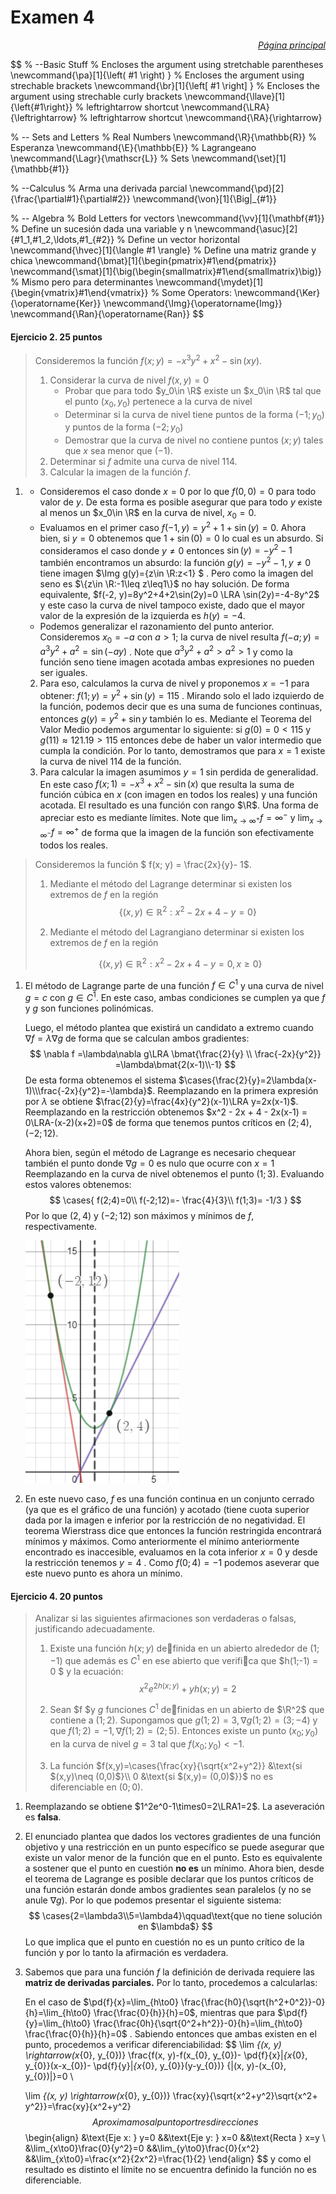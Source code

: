 # Examen 4

<p style="text-align:right; font-style: italic">
    <a href="https://ndharari.github.io/MateUTDT/">Página principal</a>
</p>

$$
% --Basic Stuff
% Encloses the argument using stretchable parentheses
\newcommand{\pa}[1]{\left( #1 \right) } 
% Encloses the argument using strechable brackets
\newcommand{\br}[1]{\left[ #1 \right] }
% Encloses the argument using strechable curly brackets
\newcommand{\llave}[1]{\left\{#1\right\}}
% leftrightarrow shortcut
\newcommand{\LRA}{\leftrightarrow}
% leftrightarrow shortcut
\newcommand{\RA}{\rightarrow}

% -- Sets and Letters
% Real Numbers
\newcommand{\R}{\mathbb{R}}
% Esperanza
\newcommand{\E}{\mathbb{E}}
% Lagrangeano
\newcommand{\Lagr}{\mathscr{L}}
% Sets
\newcommand{\set}[1]{\mathbb{#1}}

% --Calculus
% Arma una derivada parcial
\newcommand{\pd}[2]{\frac{\partial#1}{\partial#2}}
\newcommand{\von}[1]{\Big|_{#1}}

% -- Algebra
% Bold Letters for vectors
\newcommand{\vv}[1]{\mathbf{#1}}
% Define un sucesión dada una variable y n
\newcommand{\asuc}[2]{#1_1,#1_2,\ldots,#1_{#2}}
% Define un vector horizontal
\newcommand{\hvec}[1]{\langle #1 \rangle}
% Define una matriz grande y chica
\newcommand{\bmat}[1]{\begin{pmatrix}#1\end{pmatrix}}
\newcommand{\smat}[1]{\big(\begin{smallmatrix}#1\end{smallmatrix}\big)}
% Mismo pero para determinantes
\newcommand{\mydet}[1]{\begin{vmatrix}#1\end{vmatrix}}
% Some Operators:
\newcommand{\Ker}{\operatorname{Ker}}
\newcommand{\Img}{\operatorname{Img}}
\newcommand{\Ran}{\operatorname{Ran}}
$$

#### Ejercicio 2. 25 puntos

> Consideremos la función $f(x; y) = -x^3y^2 + x^2 - \sin(xy)$.
> 1. Considerar la curva de nivel $f(x,y)=0$
>    - Probar que para todo $y_0\in \R$ existe un $x_0\in \R$ tal que el punto $(x_0, y_0)$ pertenece a la curva de nivel
>    - Determinar si la curva de nivel tiene puntos de la forma $(-1; y_0)$ y puntos de la forma $(-2; y_0)$
>    - Demostrar que la curva de nivel no contiene puntos $(x; y)$ tales que $x$ sea menor que $(-1)$.
> 3. Determinar si $f$ admite una curva de nivel $114$. 
> 3. Calcular la imagen de la función $f$.

1. - Consideremos el caso donde $x=0$ por lo que $f(0,0)=0$ para todo valor de $y$. De esta forma es posible asegurar que para todo $y$ existe al menos un $x_0\in \R$ en la curva de nivel, $x_0=0$. 
   - Evaluamos en el primer caso $f(-1, y)=y^2+1+\sin(y)=0$. Ahora bien, si $y=0$ obtenemos que $1+\sin(0)=0$ lo cual es un absurdo. Si consideramos el caso donde $y\neq0$ entonces $\sin(y)=-y^2-1$ también encontramos un absurdo: la función $g(y)=-y^2-1, y\neq0$ tiene imagen  $\Img g(y)=\{z\in \R:z<1\} $ . Pero como la imagen del seno es $\{z\in \R:-1\leq z\leq1\}$ no hay solución. De forma equivalente, $f(-2, y)=8y^2+4+2\sin(2y)=0 \LRA \sin(2y)=-4-8y^2$ y este caso la curva de nivel tampoco existe, dado que el mayor valor de la expresión de la izquierda es $h(y)=-4$.
   - Podemos generalizar el razonamiento del punto anterior. Consideremos $x_0=-a$ con $a>1$; la curva de nivel resulta $f(-a; y) = a^3y^2 + a^2 = \sin(-ay)$ . Note que $a^3y^2 + a^2>a^2>1$ y como la función seno tiene imagen acotada ambas expresiones no pueden ser iguales.

   2. Para eso, calculamos la curva de nivel y proponemos $x=-1$ para obtener: $f(1; y) = y^2 +\sin(y)= 115$ . Mirando solo el lado izquierdo de la función, podemos decir que es una suma de funciones continuas, entonces $g(y)=y^2+\sin y$ también lo es. Mediante el Teorema del Valor Medio podemos argumentar lo siguiente: si $g(0)=0<115$ y $g(11)\approx 121.19>115$ entonces debe de haber un valor intermedio que cumpla la condición. Por lo tanto, demostramos que para $x=1$ existe la curva de nivel $114$ de la función.
   3. Para calcular la imagen asumimos $y=1$ sin perdida de generalidad. En este caso $f(x; 1) = -x^3 + x^2 - \sin(x)$ que resulta la suma de función cúbica en $x$ (con imagen en todos los reales) y una función acotada. El resultado es una función con rango $\R$. Una forma de apreciar esto es mediante límites. Note que $\lim_{x\to\infty^+}f=\infty^-$ y $\lim_{x\to\infty^-}f=\infty^+$ de forma que la imagen de la función son efectivamente todos los reales.

> Consideremos la función $ f(x; y) = \frac{2x}{y}- 1$.
> 1. Mediante el método del Lagrange determinar si existen los extremos de $f$ en la región
> $$
> \left\{(x, y) \in \mathbb{R}^{2}: x^2 - 2x + 4 - y = 0\right\}
> $$
>
>
> 2. Mediante el método del Lagrangiano determinar si existen los extremos de $f$ en la región
>
> $$
> \left\{(x, y) \in \mathbb{R}^{2}: x^2 - 2x + 4 - y = 0, x \geq 0\right\}
> $$
>

1. El método de Lagrange parte de una función $f\in C^1$ y una curva de nivel $g=c$ con $g\in C^1$. En este caso, ambas condiciones se cumplen ya que $f$ y $g$ son funciones polinómicas.

   Luego, el método plantea que existirá un candidato a extremo cuando $\nabla f=\lambda \nabla g$ de forma que  se calculan ambos gradientes:
   $$
   \nabla f =\lambda\nabla g\LRA \bmat{\frac{2}{y} \\ \frac{-2x}{y^2}} =\lambda\bmat{2(x-1)\\-1}
   $$
   De esta forma obtenemos el sistema $\cases{\frac{2}{y}=2\lambda(x-1)\\\frac{-2x}{y^2}=-\lambda}$. Reemplazando en la primera expresión por $\lambda$ se obtiene $\frac{2}{y}=\frac{4x}{y^2}(x-1)\LRA y=2x(x-1)$. Reemplazando en la restricción obtenemos $x^2 - 2x + 4 - 2x(x-1) = 0\LRA-(x-2)(x+2)=0$ de forma que tenemos puntos críticos en $(2;4),(-2;12)$.

   Ahora bien, según el método de Lagrange es necesario chequear también el punto donde $\nabla g=0$ es nulo que ocurre con $x=1$ Reemplazando en la curva de nivel obtenemos el punto $(1;3)$.  Evaluando estos valores obtenemos:
   $$
   \cases{
   f(2;4)=0\\
   f(-2;12)=- \frac{4}{3}\\
   f(1;3)= -1/3
   }
   $$
   Por lo que $(2,4)$ y $(-2;12)$ son máximos y mínimos de $f$, respectivamente.

   ![image-20201115020054735](../images/41.png)

2. En este nuevo caso, $f$ es una función continua en un conjunto cerrado (ya que es el gráfico de una función) y acotado (tiene cuota superior dada por la imagen e inferior por la restricción de no negatividad. El teorema Wierstrass dice que entonces la función restringida encontrará mínimos y máximos. Como anteriormente el mínimo anteriormente encontrado es inaccesible, evaluamos en la cota inferior $x=0$ y desde  la restricción tenemos $y=4$ . Como $f(0;4)=-1$ podemos aseverar que este nuevo punto es ahora un mínimo.

#### Ejercicio 4. 20 puntos

> Analizar si las siguientes afirmaciones son verdaderas o falsas, justificando adecuadamente.
>
> 1. Existe una función $h(x; y)$ definida en un abierto alrededor de $(1;-1)$ que además es $C^1$ en ese abierto que verifica que $h(1;-1) = 0 $ y la ecuación:
>    $$
>    x^2e^{2h(x;y)} + yh(x; y) = 2
>    $$
>    
>2. Sean $f $y $g$ funciones $C^1$ definidas en un abierto de $\R^2$ que contiene a $(1; 2)$. Supongamos que $g(1; 2) = 3, \nabla g(1; 2) = (3;-4)$ y que $f(1; 2) = -1, \nabla f(1; 2) = (2; 5)$. Entonces existe un punto $(x_0; y_0)$ en la curva de nivel $g = 3$ tal que $f(x_0; y_0) < -1$.
> 
>3. La función $f(x,y)=\cases{\frac{xy}{\sqrt{x^2+y^2}} &\text{si $(x,y)\neq (0,0)$}\\ 0 &\text{si $(x,y)= (0,0)$}}$ no es diferenciable en $(0; 0)$.
> 

1. Reemplazando se obtiene $1^2e^0-1\times0=2\LRA1=2$. La aseveración es **falsa**. 

2. El enunciado plantea que dados los vectores gradientes de una función objetivo y una restricción en un punto específico se puede asegurar que existe un valor menor de la función que en el punto. Esto es equivalente a sostener que el punto en cuestión **no es** un mínimo. Ahora bien, desde el teorema de Lagrange es posible declarar que los puntos críticos de una función estarán donde ambos gradientes sean paralelos (y no se anule $\nabla g$). Por lo que podemos presentar el siguiente sistema:
   $$
   \cases{2=\lambda3\\5=\lambda4}\qquad\text{que no tiene solución en $\lambda$}
   $$
   Lo que implica que el punto en cuestión no es un punto crítico de la función y por lo tanto la afirmación es verdadera.

3. Sabemos que para una función $f$ la definición de derivada requiere las  **matriz de derivadas parciales.**  Por lo tanto, procedemos a calcularlas:

   En el caso de $\pd{f}{x}=\lim_{h\to0} \frac{\frac{h0}{\sqrt{h^2+0^2}}-0}{h}=\lim_{h\to0} \frac{\frac{0}{h}}{h}=0$, mientras que para $\pd{f}{y}=\lim_{h\to0} \frac{\frac{0h}{\sqrt{0^2+h^2}}-0}{h}=\lim_{h\to0} \frac{\frac{0}{h}}{h}=0$ . Sabiendo entonces que ambas existen en el punto, procedemos a verificar diferenciabilidad:
   $$
   \lim _{(x, y) \rightarrow(x_{0}, y_{0})} 
   \frac{f(x, y)-f(x_{0}, y_{0})- \pd{f}{x}|_{x_{0}, y_{0}}(x-x_{0})-
   \pd{f}{y}|_{x_{0}, y_{0}}(y-y_{0})}
   {\|(x, y)-(x_{0}, y_{0})\|}=0 \\
   
   \lim _{(x, y) \rightarrow(x_{0}, y_{0})} 
   \frac{xy}{\sqrt{x^2+y^2}\sqrt{x^2+ y^2}}=\frac{xy}{x^2+y^2}
   $$
   Aproximamos al punto por tres direcciones
   $$
   \begin{align}
   &\text{Eje x: } y=0 &&\text{Eje y: } x=0	&&\text{Recta } x=y \\ 
   &\lim_{x\to0}\frac{0}{y^2}=0	&&\lim_{y\to0}\frac{0}{x^2}
   &&\lim_{x\to0}=\frac{x^2}{2x^2}=\frac{1}{2}
   \end{align}
   $$
   y como el resultado es distinto el límite no se encuentra definido la función no es diferenciable.

